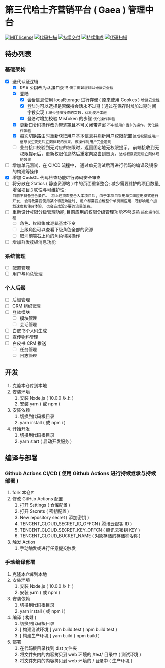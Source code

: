 # 第三代哈士齐营销平台 ( Gaea ) 管理中台

[![MIT license](https://img.shields.io/badge/license-MIT-brightgreen.svg)](https://opensource.org/licenses/MIT) [![代码扫描](https://github.com/offcn-jl/gaea-middle-end/workflows/CD%20CodeQL/badge.svg)](https://github.com/offcn-jl/gaea-middle-end/actions?query=workflow%3ACD%20CodeQL) [![持续交付](https://github.com/offcn-jl/gaea-middle-end/workflows/CD/badge.svg)](https://github.com/offcn-jl/gaea-middle-end/actions?query=workflow%3ACD) [![持续集成](https://github.com/offcn-jl/gaea-middle-end/workflows/CI/badge.svg)](https://github.com/offcn-jl/gaea-middle-end/actions?query=workflow%3ACI) [![代码扫描](https://github.com/offcn-jl/gaea-middle-end/workflows/CI%20CodeQL/badge.svg)](https://github.com/offcn-jl/gaea-middle-end/actions?query=workflow%3ACI%20CodeQL)

## 待办列表

### 基础架构

- [x] 迭代认证逻辑
  - [x] RSA 公钥改为从接口获取 `便于更新密钥并增强安全性`
  - [x] 登陆
    - [x] 会话信息使用 localStorage 进行存储 ( 原来使用 Cookies ) `增强安全性`
    - [x] 登陆时可以选择是否保持会话永不过期 ( 通过在保存时增加过期时间字段实现 ) `减少登陆操作的次数，优化使用体验`
    - [x] 登陆时增加校验 MisToken 的步骤 `优化操作体验`
  - [x] 更新口令码操作改为带遮罩且不可关闭带弹窗 `不中断用户当前的操作，优化操作体验`
  - [x] 每次切换路由时重新获取用户基本信息并刷新用户权限配置 `达成权限或用户信息发生变更后立刻体现的效果，该操作对用户完全透明`
  - [ ] 业务接口校验到无对应的权限时，返回固定地无权限提示。 前端接收到无权限提示后，更新权限信息然后重定向路由到首页。`达成权限变更后立刻体现的效果`
- [ ] 增加单元测试，在 CI/CD 流程中， 通过单元测试后再进行代码的编译及镜像的构建等操作
- [x] 增加 CodeQL 代码检查功能进行源码安全审查
- [ ] 将分散在 Statics ( 静态资源站 ) 中的页面重新整合; 减少需要维护的项目数量, 增强项目关联性与可维护性;  
       `目前不具备整合条件。 将上述页面整合入本项目后, 由于本项目采用单页面应用模式进行开发, 会导致需要使用某个特定功能时, 用户都需要加载整个单页面应用。既影响用户加载速度和使用体验, 也会造成没必要的流量浪费。`
- [ ] 重新设计权限分级管理功能, 目前应用的权限分级管理功能不够成熟 `简化操作流程`
  - [ ] 角色、权限集成逻辑基本不变
  - [ ] 上级角色可以查看下级角色全部的资源
  - [ ] 取消前端右上角的角色切换操作
- [ ] 增加群发模板消息功能

### 系统管理

- [ ] 配置管理
- [ ] 用户与角色管理

### 个人后缀

- [ ] 后缀管理
- [ ] CRM 组织管理
- [ ] 登陆模块
  - [ ] 模块管理
  - [ ] 会话管理
- [ ] 白皮书个人码生成
- [ ] 宣传物料管理
- [ ] 白皮书 CRM 推送
  - [ ] 任务管理
  - [ ] 日志管理

## 开发

1. 克隆本仓库到本地
1. 安装环境
   1. 安装 Node.js ( 10.0.0 以上 )
   1. 安装 yarn ( 或 npm )
1. 安装依赖
   1. 切换到代码根目录
   1. yarn install ( 或 npm i )
1. 开始开发
   1. 切换到代码根目录
   1. yarn start ( 启动开发服务 )

## 编译与部署

### Github Actions CI/CD ( 使用 Github Actions 进行持续继承与持续部署 )

1. fork 本仓库
1. 修改 GitHub Actions 配置
   1. 打开 Settings ( 仓库配置 )
   1. 打开 Secrets ( 密钥配置 )
   1. New repository secret ( 添加密钥 )
   1. TENCENT_CLOUD_SECRET_ID_OFFCN ( 腾讯云密钥 ID )
   1. TENCENT_CLOUD_SECRET_KEY_OFFCN ( 腾讯云密钥 KEY )
   1. TENCENT_CLOUD_BUCKET_NAME ( 对象存储的存储桶名称 )
1. 触发 Action
   1. 手动触发或进行任意提交触发

### 手动编译部署

1. 克隆本仓库到本地
1. 安装环境
   1. 安装 Node.js ( 10.0.0 以上 )
   1. 安装 yarn ( 或 npm )
1. 安装依赖
   1. 切换到代码根目录
   1. yarn install ( 或 npm i )
1. 编译 ( 构建 )
   1. 切换到代码根目录
   1. [ 构建测试环境 ] yarn build:test ( npm build:test )
   1. [ 构建生产环境 ] yarn build ( npm build )
1. 部署
   1. 在代码根目录找到 dist 文件夹
   1. 将文件夹内的内容拷贝到 web 环境的 /test/ 目录中 ( 测试环境 )
   1. 将文件夹内的内容拷贝到 web 环境的 / 目录中 ( 生产环境 )

